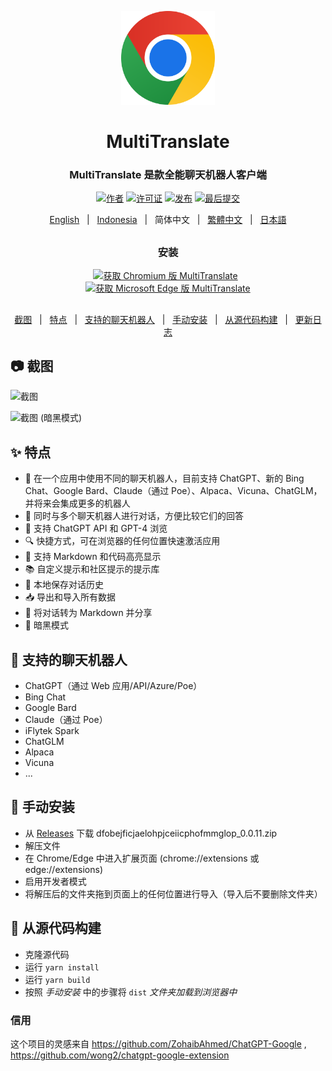 <p align="center">
    <img src="./src/assets/icon.png" width="150">
</p>

<h1 align="center">MultiTranslate</h1>

<div align="center">

### MultiTranslate 是款全能聊天机器人客户端

[![作者][作者-image]][作者-url]
[![许可证][许可证-image]][许可证-url]
[![发布][发布-image]][发布-url]
[![最后提交][最后提交-image]][最后提交-url]

[English](README.md) &nbsp;&nbsp;|&nbsp;&nbsp; [Indonesia](README_IN.md) &nbsp;&nbsp;|&nbsp;&nbsp; 简体中文 &nbsp;&nbsp;|&nbsp;&nbsp; [繁體中文](README_ZH-TW.md) &nbsp;&nbsp;|&nbsp;&nbsp; [日本語](README_JA.md)

##

### 安装

<a href="https://chrome.google.com/webstore/detail"><img src="https://user-images.githubusercontent.com/64502893/231991498-8df6dd63-727c-41d0-916f-c90c15127de3.png" width="200" alt="获取 Chromium 版 MultiTranslate"></a>&nbsp;&nbsp;
<a href="https://microsoftedge.microsoft.com/addons/detail/"><img src="https://user-images.githubusercontent.com/64502893/231991158-1b54f831-2fdc-43b6-bf9a-f894000e5aa8.png" width="160" alt="获取 Microsoft Edge 版 MultiTranslate"></a>

##

[截图](#-截图) &nbsp;&nbsp;|&nbsp;&nbsp; [特点](#-特点) &nbsp;&nbsp;|&nbsp;&nbsp; [支持的聊天机器人](#-支持的聊天机器人) &nbsp;&nbsp;|&nbsp;&nbsp; [手动安装](#-手动安装) &nbsp;&nbsp;|&nbsp;&nbsp; [从源代码构建](#-从源代码构建) &nbsp;&nbsp;|&nbsp;&nbsp; [更新日志](#-更新日志)

[作者-image]: https://img.shields.io/badge/author-wong2-blue.svg
[作者-url]: https://github.com/wong2
[许可证-image]: https://img.shields.io/github/license/ishandutta2007/MultiTranslate?color=blue
[许可证-url]: https://github.com/SingularityLabs-ai/MultiTranslate/blob/main/LICENSE
[发布-image]: https://img.shields.io/github/v/release/ishandutta2007/MultiTranslate?color=blue
[发布-url]: https://github.com/SingularityLabs-ai/MultiTranslate/releases/latest
[最后提交-image]: https://img.shields.io/github/last-commit/ishandutta2007/MultiTranslate?label=last%20commit
[最后提交-url]: https://github.com/SingularityLabs-ai/MultiTranslate/commits

</div>

##

## 📷 截图

![截图](screenshots/light_1280x800.png?raw=true)

![截图 (暗黑模式)](screenshots/dark_1280x800.png?raw=true)

## ✨ 特点

- 🤖 在一个应用中使用不同的聊天机器人，目前支持 ChatGPT、新的 Bing Chat、Google Bard、Claude（通过 Poe）、Alpaca、Vicuna、ChatGLM，并将来会集成更多的机器人
- 💬 同时与多个聊天机器人进行对话，方便比较它们的回答
- 🚀 支持 ChatGPT API 和 GPT-4 浏览
- 🔍 快捷方式，可在浏览器的任何位置快速激活应用
- 🎨 支持 Markdown 和代码高亮显示
- 📚 自定义提示和社区提示的提示库
- 💾 本地保存对话历史
- 📥 导出和导入所有数据
- 🔗 将对话转为 Markdown 并分享
- 🌙 暗黑模式

## 🤖 支持的聊天机器人

* ChatGPT（通过 Web 应用/API/Azure/Poe）
* Bing Chat
* Google Bard
* Claude（通过 Poe）
* iFlytek Spark
* ChatGLM
* Alpaca
* Vicuna
* ...

## 🔧 手动安装

- 从 [Releases](https://github.com/SingularityLabs-ai/MultiTranslate-mini/Releases) 下载 dfobejficjaelohpjceiicphofmmglop_0.0.11.zip
- 解压文件
- 在 Chrome/Edge 中进入扩展页面 (chrome://extensions 或 edge://extensions)
- 启用开发者模式
- 将解压后的文件夹拖到页面上的任何位置进行导入（导入后不要删除文件夹）

## 🔨 从源代码构建

- 克隆源代码
- 运行 `yarn install`
- 运行 `yarn build`
- 按照 _手动安装_ 中的步骤将 `dist` _文件夹加载到浏览器中_

### 信用

这个项目的灵感来自 https://github.com/ZohaibAhmed/ChatGPT-Google , https://github.com/wong2/chatgpt-google-extension
